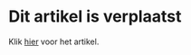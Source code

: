 # Dit artikel is verplaatst
Klik [hier](./follow-up-manager-publisher#beschikbare-variabelen-in-opvolgacties) voor het artikel.
